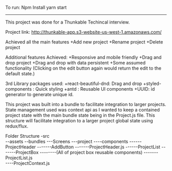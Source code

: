 To run:
Npm Install
yarn start

------------------------------------------------------------------------------------------------------------

This project was done for a Thunkable Techincal interview.

Project link: http://thunkable-app.s3-website-us-west-1.amazonaws.com/

Achieved all the main features
+Add new project
+Rename project
+Delete project

Additional features Achieved:
+Responsive and mobile friendly
+Drag and drop project
+Drag and drop with data persistent
+Some assumed functionality (Clicking on the edit button again would return the edit to the default state.)


3rd Library packages used:
+react-beautiful-dnd: Drag and drop
+styled-components : Quick styling
+antd : Reusable UI components
+UUID: id generator to generate unique id.

This project was built into a bundle to facilitate integration to larger projects. State management used was context api as I wanted to keep a contained project state with the main bundle state being in the Project.js file. This structure will facilitate integration to a larger project global state using redux/flux.

Folder Structure
-src  
  --assets
  --bundles
     ---Screens
     ---project
          ----components
              ------ProjectHeader
                  -------AddButton
                  -------ProjectHeader.js
              ------ProjectList
                  -------ProjectBox
                          --------(All of project box reusable components)
                  -------ProjectList.js   
          ----ProjectContext.js  